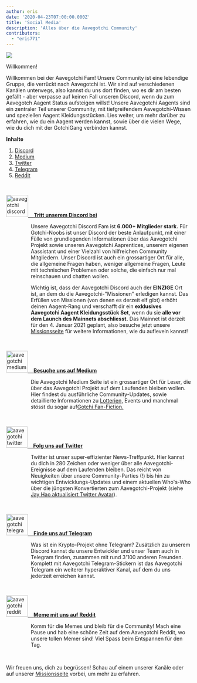 ```yaml
---
author: eris
date: '2020-04-23T07:00:00.000Z'
title: 'Social Media'
description: 'Alles über die Aavegotchi Community'
contributors:
  - "eris771"
---
```


<div class="headerImageContainer">
<img src="/socialmedia/alfredgotchiwelcome.png" class="headerImage">
<p class="headerImageText">Willkommen!</p>
</div>

Willkommen bei der Aavegotchi Fam! Unsere Community ist eine lebendige Gruppe, die verrückt nach Aavegotchi ist. Wir sind auf verschiedenen Kanälen unterwegs, also kannst du uns dort finden, wo es dir am besten gefällt - aber verpasse auf keinen Fall unseren Discord, wenn du zum Aavegotch Aagent Status aufsteigen willst! Unsere Aavegotchi Aagents sind ein zentraler Teil unserer Community, mit tiefgreifendem Aavegotchi-Wissen und speziellen Aagent Kleidungsstücken. Lies weiter, um mehr darüber zu erfahren, wie du ein Aagent werden kannst, sowie über die vielen Wege, wie du dich mit der GotchiGang verbinden kannst.

<a name="Discord"></a>

<div class="contentsBox">

**Inhalte**

<ol>
<li><a href=#Discord>Discord</a></li>
<li><a href=#Medium>Medium</a></li>
<li><a href=#Twitter>Twitter</a></li>
<li><a href=#Telegram>Telegram</a></li>
<li><a href=#Reddit>Reddit</a></li>
</ol>

</div>

&nbsp;

<a href="https://discord.com/invite/NPwnWB6" target = "_blank"><img src="/socialmedia/discord.png" alt = "aavegotchi discord" width="60" height="60"> &nbsp;&nbsp;&nbsp;**Tritt unserem Discord bei**</a>

<p style="margin-left: 4.8em">Unsere Aavegotchi Discord Fam ist <b>6.000+ Mitglieder stark.</b> Für Gotchi-Noobs ist unser Discord der beste Anlaufpunkt, mit einer Fülle von grundlegenden Informationen über das Aavegotchi Projekt sowie unseren Aavegotchi Aaprentices, unserem eigenen Aassistant und einer Vielzahl von hilfreichen Community Mitgliedern.  
Unser Discord ist auch ein grossartiger Ort für alle, die allgemeine Fragen haben, weniger allgemeine Fragen, Leute mit technischen Problemen oder solche, die einfach nur mal reinschauen und chatten wollen. </p>

<a name="Medium"></a>

<p style="margin-left: 4.8em">Wichtig ist, dass der Aavegotchi Discord auch der <b>EINZIGE</b> Ort ist, an dem du die Aavegotchi-"Missionen" erledigen kannst. Das Erfüllen von Missionen (von denen es derzeit elf gibt) erhöht deinen Aagent-Rang und verschafft dir ein <b>exklusives Aavegotchi Aagent Kleidungsstück Set</b>, wenn du sie <b>alle vor dem Launch des Mainnets abschliesst.</b> Das Mainnet
ist derzeit für den 4. Januar 2021 geplant, also besuche jetzt unsere <a href="https://wiki.aavegotchi.com/en/missions">Missionsseite</a> für weitere Informationen, wie du aufleveln kannst!
</p>

&nbsp;<a name="Twitter"></a>

<a href="https://aavegotchi.medium.com/" target = "_blank"><img src="/socialmedia/medium.png" alt = "aavegotchi medium" width="59" height="59"> &nbsp;&nbsp;&nbsp;**Besuche uns auf Medium**</a>

<p style="margin-left: 4.8em">Die Aavegotchi Medium Seite ist ein grossartiger Ort für Leser, die über das Aavegotchi Projekt auf dem Laufenden bleiben wollen. Hier findest du ausführliche Community-Updates, sowie detaillierte Informationen zu <a href="https://aavegotchi.medium.com/aavegotchi-raffles-a-frenly-guide-66f624c9bc60">Lotterien,</a> Events und manchmal stösst du sogar auf<a href = "https://aavegotchi.medium.com/anon-and-the-green-ticket-5776969b3a69">Gotchi Fan-Fiction.</a></p>

&nbsp;<a name="Telegram"></a>

<a href="https://twitter.com/aavegotchi" target = "_blank"><img class="socialmedia" src="/socialmedia/twitter.png" alt = "aavegotchi twitter" width="58" height="58"> &nbsp;&nbsp;&nbsp;**Folg uns auf Twitter**</a>

<p style="margin-left: 4.8em">Twitter ist unser super-effizienter News-Treffpunkt. Hier kannst du dich in 280 Zeichen oder weniger über alle Aavegotchi-Ereignisse auf dem Laufenden bleiben. Das reicht von Neuigkeiten über unsere Community-Parties (!) bis hin zu wichtigen Entwicklungs-Updates und einem aktuellen Who's-Who über die jüngsten Konvertierten zum Aavegotchi-Projekt (siehe <a href=https://twitter.com/aavegotchi/status/1313813072717389824">Jay Hao aktualisiert Twitter Avatar</a>).</p>

&nbsp;

<a href="https://t.me/aavegotchi" target = "_blank"><img class="socialmedia" src="/socialmedia/telegram.png" alt = "aavegotchi telegram" width="59" height="58"> &nbsp;&nbsp;&nbsp;**Finde uns auf Telegram**</a>

<p style="margin-left: 4.8em">Was ist ein Krypto-Projekt ohne Telegram? Zusätzlich zu unserem Discord kannst du unsere Entwickler und unser Team auch in Telegram finden, zusammen mit rund 3'100 anderen Freunden. Komplett mit Aavegotchi Telegram-Stickern ist das Aavegotchi Telegram ein weiterer hyperaktiver Kanal, auf dem du uns jederzeit erreichen kannst. </p>

&nbsp;<a name="Reddit"></a>

<a href="https://www.reddit.com/r/Aavegotchi/" target = "_blank"><img class="socialmedia" src="/socialmedia/reddit.jpg" alt = "aavegotchi reddit" width="59" height="58"> &nbsp;&nbsp;&nbsp;**Meme mit uns auf Reddit**</a>

<p style="margin-left: 4.8em">Komm für die Memes und bleib für die Community! Mach eine Pause und hab eine schöne Zeit auf dem Aavegotchi Reddit, wo unsere tollen Memer sind! Viel Spass beim Entspannen für den Tag.</p>

&nbsp;

Wir freuen uns, dich zu begrüssen! Schau auf einem unserer Kanäle oder auf unserer [Missionsseite](/missionen) vorbei, um mehr zu erfahren.




